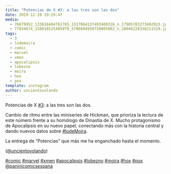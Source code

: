 ```yaml
---
title: "Potencias de X #3: a las tres son las dos"
date: 2019-12-28 19:29:47
media: 
  - 76879952_133616484761765_1317064137493489326_n_17905783273402923.jpg
  - 77034674_158816525405979_5706604950720805802_n_18046228336211529.jpg
tags: 
  - 3
  - lodemoira
  - comic
  - marvel
  - xmen
  - apocalipsis
  - lobezno
  - moira
  - hox
  - pox
template: instagram
author: uncientovolando
---
```


Potencias de X [#3](/tags/3): a las tres son las dos.

Cambio de ritmo entre las miniseries de Hickman, que prioriza la lectura de este número frente a su homólogo de Dinastía de X. Mucho protagonismo de Apocalipsis en su nuevo papel, conectando más con la historia central y dando nuevos datos sobre [#lodeMoira](/tags/lodemoira).

La entrega de “Potencias” que más me ha enganchado hasta el momento.

([@uncientovolando](https://instagram.com/uncientovolando))

[#comic](/tags/comic) [#marvel](/tags/marvel) [#xmen](/tags/xmen) [#apocalipsis](/tags/apocalipsis) [#lobezno](/tags/lobezno) [#moira](/tags/moira) [#hox](/tags/hox) [#pox](/tags/pox) [@paninicomicsespana](https://instagram.com/paninicomicsespana)
